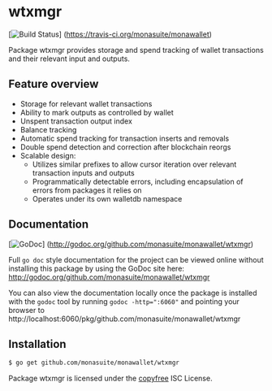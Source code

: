 wtxmgr
======

[![Build Status](https://travis-ci.org/monasuite/monawallet.png?branch=master)]
(https://travis-ci.org/monasuite/monawallet)

Package wtxmgr provides storage and spend tracking of wallet transactions and
their relevant input and outputs.

## Feature overview

- Storage for relevant wallet transactions
- Ability to mark outputs as controlled by wallet
- Unspent transaction output index
- Balance tracking
- Automatic spend tracking for transaction inserts and removals
- Double spend detection and correction after blockchain reorgs
- Scalable design:
  - Utilizes similar prefixes to allow cursor iteration over relevant transaction
    inputs and outputs
  - Programmatically detectable errors, including encapsulation of errors from
    packages it relies on
  - Operates under its own walletdb namespace
    
## Documentation

[![GoDoc](https://godoc.org/github.com/monasuite/monawallet/wtxmgr?status.png)]
(http://godoc.org/github.com/monasuite/monawallet/wtxmgr)

Full `go doc` style documentation for the project can be viewed online without
installing this package by using the GoDoc site here:
http://godoc.org/github.com/monasuite/monawallet/wtxmgr

You can also view the documentation locally once the package is installed with
the `godoc` tool by running `godoc -http=":6060"` and pointing your browser to
http://localhost:6060/pkg/github.com/monasuite/monawallet/wtxmgr

## Installation

```bash
$ go get github.com/monasuite/monawallet/wtxmgr
```

Package wtxmgr is licensed under the [copyfree](http://copyfree.org) ISC
License.
